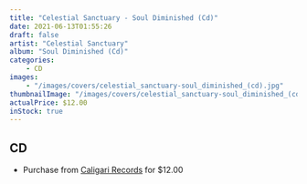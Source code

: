 ```yaml
---
title: "Celestial Sanctuary - Soul Diminished (Cd)"
date: 2021-06-13T01:55:26
draft: false
artist: "Celestial Sanctuary"
album: "Soul Diminished (Cd)"
categories:
    - CD
images:
    - "/images/covers/celestial_sanctuary-soul_diminished_(cd).jpg"
thumbnailImage: "/images/covers/celestial_sanctuary-soul_diminished_(cd)-thumb.jpg"
actualPrice: $12.00
inStock: true
---
```


## CD
* Purchase from [Caligari Records](https://caligarirecords.storenvy.com/products/32308942-celestial-sanctuary-soul-diminished-cd) for $12.00
